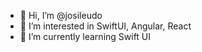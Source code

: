 - 👋 Hi, I’m @josileudo
- 👀 I’m interested in SwiftUI, Angular, React
- 🌱 I’m currently learning Swift UI

<!---
josileudo/josileudo is a ✨ special ✨ repository because its `README.md` (this file) appears on your GitHub profile.
You can click the Preview link to take a look at your changes.
--->
